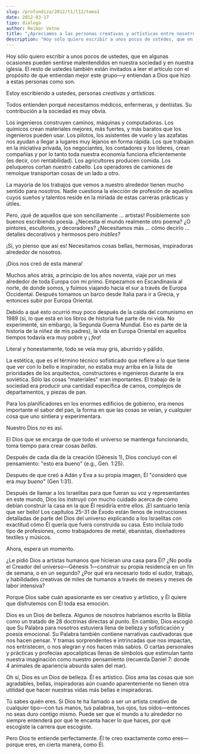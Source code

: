 ```yaml
---
slug: /profundiza/2012/t1/l12/tema1
date: 2012-03-17
tipo: dialoga
author: Reimar Vetne
title: "¿Apreciamos a las personas creativas y artísticas entre nosotros?"
description: "Hoy sólo quiero escribir a unos pocos de ustedes, que en algunas ocasiones  pueden sentirse malentendidos en nuestra sociedad y en nuestra iglesia. El  resto de ustedes también están invitados a leer el artículo con el propósito de  que entiendan mejor este grupo—y entiendan a..."
---
```


Hoy sólo quiero escribir a unos pocos de ustedes, que en algunas ocasiones pueden sentirse malentendidos en nuestra sociedad y en nuestra iglesia. El resto de ustedes también están invitados a leer el artículo con el propósito de que entiendan mejor este grupo—y entiendan a Dios que hizo a estas personas como son.

Estoy escribiendo a ustedes, personas _creativas_ y _artísticas_.

Todos entienden porqué necesitamos médicos, enfermeras, y dentistas. Su contribución a la sociedad es muy obvia.

Los ingenieros construyen caminos, máquinas y computadoras. Los químicos crean materiales mejores, más fuertes, y más baratos que los ingenieros pueden usar. Los pilotos, los asistentes de vuelo y las azafatas nos ayudan a llegar a lugares muy lejanos en forma rápida. Los que trabajan en la iniciativa privada, los negociantes, los contadores y los líderes, crean compañías y por lo tanto toda nuestra economía funciona eficientemente (es decir, con rentabilidad). Los agricultores producen comida. Los peluqueros cortan nuestro cabello. Los operadores de camiones de remolque transportan cosas de un lado a otro.

La mayoría de los trabajos que vemos a nuestro alrededor tienen mucho sentido para nosotros. Nadie cuestiona la elección de profesión de aquellos cuyos sueños y talentos reside en la miríada de estas carreras prácticas y útiles.

Pero, ¡qué de aquellos que son sencillamente … artistas! Posiblemente son buenos escribiendo poesía. ¿Necesita el mundo realmente otro poema? ¿O pintores, escultores, y decoradores? ¿Necesitamos más … cómo decirlo … detalles decorativos y hermosos pero _inútiles_?

¡Sí, yo pienso que así es! Necesitamos cosas bellas, hermosas, inspiradoras alrededor de nosotros.

¡Dios nos creó de esta manera!

Muchos años atrás, a principio de los años noventa, viaje por un mes alrededor de toda Europa con mi primo. Empezamos en Escandinavia al norte, de donde somos, y fuimos viajando hacia el sur a través de Europa Occidental. Después tomamos un barco desde Italia para ir a Grecia, y entonces subir por Europa Oriental.

Debido a qué esto ocurrió muy poco después de la caída del comunismo en 1989 (sí, lo que está en los libros de historia fue parte de mi vida. No experimenté, sin embargo, la Segunda Guerra Mundial. Eso es parte de la historia de la niñez de mis padres), la vida en Europa Oriental en aquellos tiempos todavía era muy pobre y ¡ _fea_!

Literal y honestamente, todo se veía muy gris, aburrido y pálido.

La estética, que es el término técnico sofisticado que refiere a lo que tiene que ver con lo bello e inspirador, no estaba muy arriba en la lista de prioridades de los arquitectos, constructores e ingenieros durante la era soviética. Sólo las cosas "materiales" eran importantes. El trabajo de la sociedad era producir una cantidad específica de carros, complejos de departamentos, y piezas de pan.

Para los planificadores en los enormes edificios de gobierno, era menos importante el sabor del pan, la forma en que las cosas se veían, y cualquier cosa que uno sintiera y experimentara.

Nuestro Dios _no_ es así.

El Dios que se encarga de que todo el universo se mantenga funcionando, toma tiempo para crear cosas _bellas_.

Después de cada día de la creación (Génesis 1), Dios concluyó con el pensamiento: "esto era bueno" (e.g., Gen. 1:25).

Después de que creó a Adán y Eva a su propia imagen, Él "consideró que era _muy bueno_" (Gen 1:31).

Después de llamar a los Israelitas para que fueran su voz y representantes en este mundo, Dios los instruyó con mucho cuidado acerca de cómo debían construir la casa en la que Él residiría entre ellos. ¡El santuario tenía que ser bello! Los capítulos 25–31 de Éxodo están llenos de instrucciones detalladas de parte del Dios del universo explicando a los Israelitas con exactitud cómo Él quería que fuera construida su casa. Esto incluía todo tipo de profesiones, como trabajadores de metal, ebanistas, diseñadores textiles y músicos.

Ahora, espera un momento.

¿Le pidió Dios a artistas humanos que hicieran una casa para Él? ¿No podía el Creador del universo—Génesis 1—construir su propia residencia en un fin de semana, o en un segundo? ¿Por qué era necesario todo el sudor, trabajo, y habilidades creativas de miles de humanos a través de meses y meses de labor intensiva?

Porque Dios sabe cuán apasionante es ser creativo y artístico, y Él quiere que disfrutemos con Él toda esa emoción.

Dios es un Dios de belleza. Algunos de nosotros habríamos escrito la Biblia como un tratado de 28 doctrinas directas al punto. En cambio, Dios escogió que Su Palabra para nosotros estuviera llena de belleza y sofisticación y poesía emocional. Su Palabra también contiene narrativas cautivadoras que nos hacen pensar. Y tramas sorprendentes e intrincadas que nos impactan, nos entristecen, o nos alegran y nos hacen más sabios. O cartas personales y prácticas y profecías apocalípticas llenas de símbolos que estimulan tanto nuestra imaginación como nuestro pensamiento (recuerda Daniel 7: donde 4 animales de apariencia absurda salen del mar).

Oh sí, Dios es un Dios de belleza. Él es artístico. Dios ama las cosas que son agradables, bellas, inspiradoras aún cuando aparentemente no tienen otra utilidad que hacer nuestras vidas más bellas e inspiradoras.

Tú sabes quién eres. Si Dios te ha llamado a ser un artista creativo de cualquier tipo—con tus manos, tus palabras, tus ojos, tus oídos—entonces no seas duro contigo mismo. Puede ser que el mundo a tu alrededor no siempre entenderá por qué te encanta hacer lo que haces, por qué escogiste la carrera que escogiste.

Pero Dios te entiende perfectamente. Él te creo exactamente como eres—porque eres, en cierta manera, como Él.
